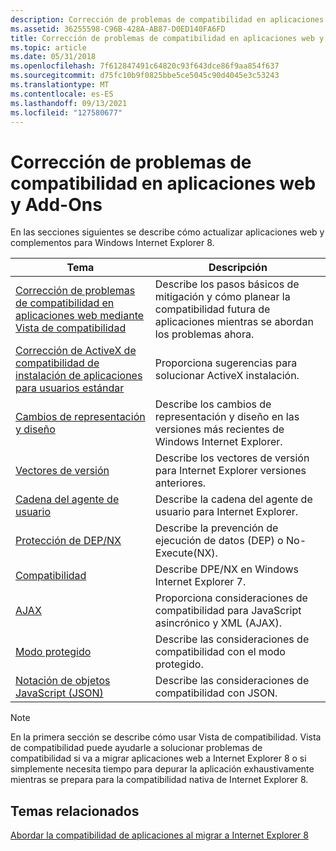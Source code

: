 ```yaml
---
description: Corrección de problemas de compatibilidad en aplicaciones web y Add-Ons
ms.assetid: 36255598-C96B-428A-AB87-D0ED140FA6FD
title: Corrección de problemas de compatibilidad en aplicaciones web y Add-Ons
ms.topic: article
ms.date: 05/31/2018
ms.openlocfilehash: 7f612847491c64820c93f643dce86f9aa854f637
ms.sourcegitcommit: d75fc10b9f0825bbe5ce5045c90d4045e3c53243
ms.translationtype: MT
ms.contentlocale: es-ES
ms.lasthandoff: 09/13/2021
ms.locfileid: "127580677"
---
```

# <a name="fixing-compatibility-issues-in-web-applications-and-add-ons"></a>Corrección de problemas de compatibilidad en aplicaciones web y Add-Ons

En las secciones siguientes se describe cómo actualizar aplicaciones web y complementos para Windows Internet Explorer 8.



| Tema                                                                                                                                   | Descripción                                                                                                                    |
|-----------------------------------------------------------------------------------------------------------------------------------------|--------------------------------------------------------------------------------------------------------------------------------|
| [Corrección de problemas de compatibilidad en aplicaciones web mediante Vista de compatibilidad](remediating-web-applications-with-compatibility-view.md) | Describe los pasos básicos de mitigación y cómo planear la compatibilidad futura de aplicaciones mientras se abordan los problemas ahora. |
| [Corrección de ActiveX de compatibilidad de instalación de aplicaciones para usuarios estándar](remediating-activex-installation-for-standard-users.md)          | Proporciona sugerencias para solucionar ActiveX instalación.                                                                      |
| [Cambios de representación y diseño](rendering-and-layout-changes.md)                                                                        | Describe los cambios de representación y diseño en las versiones más recientes de Windows Internet Explorer.                                         |
| [Vectores de versión](version-vectors.md)                                                                                                  | Describe los vectores de versión para Internet Explorer versiones anteriores.                                                                  |
| [Cadena del agente de usuario](user-agent-string.md)                                                                                              | Describe la cadena del agente de usuario para Internet Explorer.                                                                         |
| [Protección de DEP/NX](dep-nx-protection.md)                                                                                              | Describe la prevención de ejecución de datos (DEP) o No-Execute(NX).                                                                   |
| [Compatibilidad](remediating-compatibility.md)                                                                                          | Describe DPE/NX en Windows Internet Explorer 7.                                                                               |
| [AJAX](ajax.md)                                                                                                                        | Proporciona consideraciones de compatibilidad para JavaScript asincrónico y XML (AJAX).                                              |
| [Modo protegido](protected-mode.md)                                                                                                    | Describe las consideraciones de compatibilidad con el modo protegido.                                                                    |
| [Notación de objetos JavaScript (JSON)](javascript-object-notation--json-.md)                                                              | Describe las consideraciones de compatibilidad con JSON.                                                                              |



 

> [!Note]  
> En la primera sección se describe cómo usar Vista de compatibilidad. Vista de compatibilidad puede ayudarle a solucionar problemas de compatibilidad si va a migrar aplicaciones web a Internet Explorer 8 o si simplemente necesita tiempo para depurar la aplicación exhaustivamente mientras se prepara para la compatibilidad nativa de Internet Explorer 8.

 

## <a name="related-topics"></a>Temas relacionados

<dl> <dt>

[Abordar la compatibilidad de aplicaciones al migrar a Internet Explorer 8](addressing-application-compatibility-when-migrating-to-internet-explorer-8.md)
</dt> </dl>

 

 



